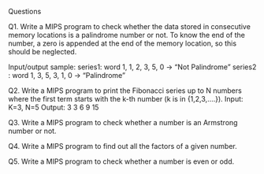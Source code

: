 Questions

Q1. Write a MIPS program to check whether the data stored in consecutive memory locations is a palindrome number or not. To know the end of the number, a zero is appended at the end of the memory location, so this should be neglected.

Input/output sample: 
series1: word 1, 1, 2, 3, 5, 0 → “Not Palindrome”
series2 : word 1, 3, 5, 3, 1, 0 → “Palindrome”

Q2. Write a MIPS program to print the Fibonacci series up to N numbers where the first term starts with the k-th number (k is in {1,2,3,….}). 
Input: K=3, N=5
Output: 3 3 6 9 15

Q3. Write a MIPS program to check whether a number is an Armstrong number or not.

Q4. Write a MIPS program to find out all the factors of a given number. 

Q5. Write a MIPS program to check whether a number is even or odd.
